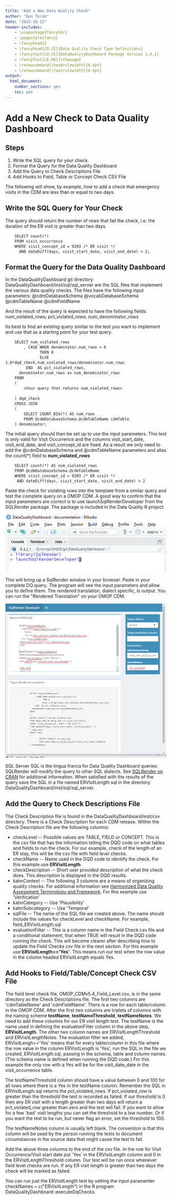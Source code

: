 ```yaml
---
title: "Add a New Data Quality Check"
author: "Don Torok"
date: "2022-10-12"
header-includes:
    - \usepackage{fancyhdr}
    - \pagestyle{fancy}
    - \fancyhead{}
    - \fancyhead[CO,CE]{Data Quality Check Type Definitions}
    - \fancyfoot[CO,CE]{DataQualityDashboard Package Version 1.4.1}
    - \fancyfoot[LE,RO]{\thepage}
    - \renewcommand{\headrulewidth}{0.4pt}
    - \renewcommand{\footrulewidth}{0.4pt}
output:
  html_document:
    number_sections: yes
    toc: yes
---
```


<!--
%\VignetteEngine{knitr::knitr}
%\VignetteIndexEntry{Add a New Data Quality Check}
-->

# Add a New Check to Data Quality Dashboard
## Steps
1. Write the SQL query for your check.
1. Format the Query for the Data Quality Dashboard
1. Add the Query to Check Descriptions File
1. Add Hooks to Field, Table or Concept Check CSV File


The following will show, by example, how to add a check that emergency visits in the CDM are less than or equal to two days.
## Write the SQL Query for Your Check
The query should return the number of rows that fail the check, i.e. the duration of the ER visit is greater than two days.

		SELECT count(*)
		FROM visit_occurrence
		WHERE visit_concept_id = 9203 /* ER visit */
		  AND dateDiff(days, visit_start_date, visit_end_date) > 2;

## Format the Query for the Data Quality Dashboard
In the DataQualityDashboard git directory DataQualityDashboard/inst/sql/sql_server are the SQL files that implement the various data quality checks. The files have the following input parameters:
@cdmDatabaseSchema
@vocabDatabaseSchema
@cdmTableName
@cdmFieldName

And the result of the query is expected to have the following fields:
num_violated_rows; pct_violated_rows; num_denominator_rows

Its best to find an existing query similar to the test you want to implement and use that as a starting point for your test query. 
 

		SELECT num_violated_rows
		    , CASE WHEN denominator.num_rows = 0 
		           THEN 0 
		           ELSE 1.0*dqd_check.num_violated_rows/denominator.num_rows 
		     END  AS pct_violated_rows, 
		  denominator.num_rows as num_denominator_rows
		FROM
		(
			<Your query that returns num_violated_rows>
			 
		) dqd_check
		CROSS JOIN
		( 
			SELECT COUNT_BIG(*) AS num_rows
			FROM @cdmDatabaseSchema.@cdmTableName cdmTable
		) denominator;

The initial query should then be set up to use the input parameters.  This test is only valid for Visit Occurrence  and the columns visit_start_date, visit_end_date, and visit_concept_id are fixed. As a result we only need to add the @cdmDatabaseSchema and @cdmTableName parameters and alias the count(*) field to **num_violated_rows**

		SELECT count(*) AS num_violated_rows
		FROM @cdmDatabaseSchema.@cdmTableName
		WHERE visit_concept_id = 9203 /* ER visit */
		 AND dateDiff(days, visit_start_date, visit_end_date) > 2

Paste the check for violating rows into the template from a similar query and test the complete query on a OMOP CDM. A good way to confirm that the input parameters are correct is to use launchSqlRenderDeveloper from the SQLRender package. The package is included in the Data Quality R project.

![Figure 1: launchSqlRenderDeveloper](images/library_SQLRender.png)

This will bring up a SqlRender window in your browser. Paste in your complete DQ query. The program will see the input parameters and allow you to define them. The rendered translation, dialect specific, is output. You can run the "Rendered Translation" on your OMOP CDM.

![Figure 2: launchSqlRenderDeveloper](images/SQLRenderDeveloper.png)

SQL Server SQL is the lingua franca for Data Quality Dashboard queries. SQLRender will modify the query to other SQL dialects. See [SQLRender on CRAN](https://cran.r-project.org/web/packages/SqlRender/index.html) for additional information. When satisfied with the results of the query save the SQL in a file named ERVisitLength.sql in the directory DataQualityDashboard/inst/sql/sql_server.

## Add the Query to Check Descriptions File
The Check Description file is found in the DataQualityDashboard/inst/csv directory. There is a Check Description for each CDM release.  Within the Check Description file are the following columns:
- checkLevel -- Possible values are TABLE, FIELD or CONCEPT. This is the csv file that has the information telling the DQD code on what tables and fields to run the check. For our example, check of the length of an ER stay, this will be the csv file with field level checks. 
- checkName -- Name used in the DQD code to identify the check. For this example use **ERVisitLength**
- checkDescription -- Short user provided description of what the check does. This description is displayed in the DQD results. 
- kahnContext -- The following 3 columns are a means of organizing quality checks. For additional information see [Harmonized Data Quality Assessment Terminology and Framework](https://www.ncbi.nlm.nih.gov/pmc/articles/PMC5051581/). For this example use 'Verification'
- kahnCategory -- Use 'Plausibility'
- kahnSubcategory -- Use 'Temporal'
- sqlFile -- The name of the SQL file we created above. The name should include the values for checkLevel and checkName.  For example, field_ERVisitLength.sql
- evaluationFilter -- This is a column name in the Field Check csv file and a conditional statement, that when TRUE will result in the DQD code running the check.  This will become clearer after describing how to update the Field Checks csv file in the next section. For this example use **ERVisitLength=='Yes'**. This means run our test when the row value in the column headed ERVisitLength equals Yes.

## Add Hooks to Field/Table/Concept Check CSV File
The field level check file, OMOP_CDMv5.4_Field_Level.csv, is in the same directory as the Check Descriptions file.  The first two columns are 'cdmTableName' and 'cdmFieldName'. There is a row for each table/column in the OMOP CDM. After the first two columns are triplets of columns with the naming scheme **testName**, **testNameThreshold**, **testNameNotes**. We need to add these columns for our ER visit length test. The testName is the name used in defining the evaluationFilter column in the above step, **ERVisitLength**. The other two column names are ERVisitLengthThreshold and ERVisitLengthNotes. The evaluation filter we added, ERVisitLengh=='Yes' means that for every table/column in this file where the row value in the column ERVisitLength is 'Yes', run the SQL in the file we created, ERVisitLength.sql, passing in the schema, table and column names. (The schema name is defined when running the DQD code.) For this example the only row with a Yes will be for the visit_date_date in the visit_occurrence table.

The testNameThreshold column should have a value between 0 and 100 for all rows where there is a Yes in the testName column. Remember the SQL in ERVisitLength.sql returns the pct_violated_rows. If pct_violated_row is greater than the threshold the test is recorded as failed.  If our threshold is 0 then any ER visit with a length greater than two days will return a pct_violated_row greater than zero and the test will fail. If you want to allow for a few 'bad' visit lengths you can set the threshold to a low number. Or if you want the test to be run, but never flag an error, set the threshold to 100.

The testNameNotes column is usually left blank. The convention is that this column will be used by the person running the tests to document circumstances in the source data that might cause the test to fail.

Add the above three columns to the end of the csv file. In the row for Visit Occurrence/Visit start date put 'Yes' in the ERVisitLength column and 0 in the ERVisitLengthThreshold column. Our test will be run once whenever field level checks are run. If any ER visit length is greater than two days the check will be marked as failed.

You can run just the ERVisitLength test by setting the input paramenter checkNames = c("ERVisitLength") in the R program DataQualityDashboard::executeDqChecks.




